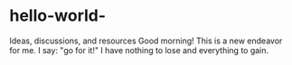 # hello-world-
Ideas,  discussions,  and resources 
Good morning! 
This is a new endeavor for me. I say: "go for it!" I have nothing to lose and everything to gain.  
